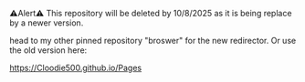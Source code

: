 ⚠Alert⚠ This repository will be deleted by 10/8/2025 as it is being replace by a newer version.

head to my other pinned repository "broswer" for the new redirector. Or use the old version here:

https://Cloodie500.github.io/Pages

